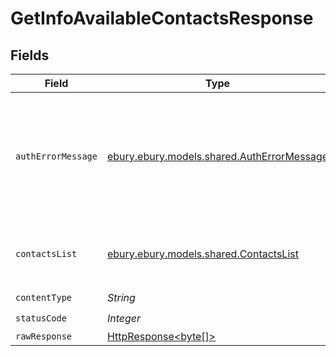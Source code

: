 # GetInfoAvailableContactsResponse


## Fields

| Field                                                                                                                    | Type                                                                                                                     | Required                                                                                                                 | Description                                                                                                              |
| ------------------------------------------------------------------------------------------------------------------------ | ------------------------------------------------------------------------------------------------------------------------ | ------------------------------------------------------------------------------------------------------------------------ | ------------------------------------------------------------------------------------------------------------------------ |
| `authErrorMessage`                                                                                                       | [ebury.ebury.models.shared.AuthErrorMessage](../../models/shared/AuthErrorMessage.md)                                    | :heavy_minus_sign:                                                                                                       | Formatting or schema validation error or invalid data.See error message for further details.                             |
| `contactsList`                                                                                                           | [ebury.ebury.models.shared.ContactsList](../../models/shared/ContactsList.md)                                            | :heavy_minus_sign:                                                                                                       | Listf of contacts IDs that are from the given client                                                                     |
| `contentType`                                                                                                            | *String*                                                                                                                 | :heavy_check_mark:                                                                                                       | N/A                                                                                                                      |
| `statusCode`                                                                                                             | *Integer*                                                                                                                | :heavy_check_mark:                                                                                                       | N/A                                                                                                                      |
| `rawResponse`                                                                                                            | [HttpResponse<byte[]>](https://docs.oracle.com/en/java/javase/11/docs/api/java.net.http/java/net/http/HttpResponse.html) | :heavy_minus_sign:                                                                                                       | N/A                                                                                                                      |
